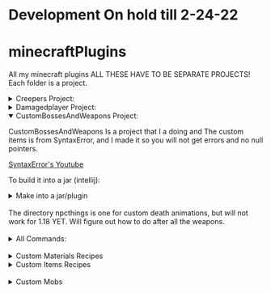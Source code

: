 # Development On hold till 2-24-22
# minecraftPlugins
All my minecraft plugins
ALL THESE HAVE TO BE SEPARATE PROJECTS! Each folder is a project.

<details close> 
   <summary>Creepers Project: </summary>
   </details>
   <details close> 
   <summary>Damagedplayer Project: </summary>
   </details>

<details open> 
   <summary> CustomBossesAndWeapons Project: </summary>
   <p>CustomBossesAndWeapons Is a project that I a doing and The custom items is from SyntaxError, and I made it so you will not get errors and no null pointers.<p>
   <a href=https://www.youtube.com/c/SyntaxErrorYT>SyntaxError's Youtube</a>

To build it into a jar (intellij):
<details close> 
   <summary>Make into a jar/plugin</summary>
   <a href=https://user-images.githubusercontent.com/78304954/150655726-7cbedf42-03e5-414b-b0cb-1e654becf87f.png>(Image)</a>
</details><br>
   The directory npcthings is one for custom death animations, but will not work for 1.18 YET. Will figure out how to do after all the weapons.<br><br>
   <details close>
      <summary>All Commands:</summary>
      <p>
      
# COMMANDS: <br>
# MOBS <br>
  necromancer: <br>
    description: Create a boss that will attack you! <br><br>
  revenant: <br>
    description: Creates a boss <br><br>
  zombieboss: <br>
    description: Creates a zombieboss! <br><br>
  skeletonboss: <br>
    description: Creates a skeletonboss! <br><br>
  necromancerapprentice: <br>
    description: create a boss apprentice <br><br>
  spawnBosses: <br>
    description: spawns all bosses <br><br>
  spawn: <br>
    description:Spawns Apprentice<br><br>
         
# CUSTOM ITEMS <br>
  giveall: <br>
    description: gives all <br><br>
  givegrapplinghook: <br>
    description: gives a grappling hook to the player <br><br>
  giveteleportsword: <br>
    description: gives a teleport sword to the player <br><br>
  givethegiftingfish: <br>
    description: gives the gifting fish to the player <br><br>
  giveexplosivebow: <br>
    description: gives an explosive bow to the player <br><br>
  giveinfinitewaterbucket: <br>
    description: gives an infinite water bucket to the player <br><br>
  giveinfinitelavabucket: <br>
    description: gives an infinite lava bucket to the player <br><br>
  givemachinegunbow: <br>
    description: gives a machine gun bow to the player <br><br>
  givemultibreakpickaxe: <br>
    description: gives a multibreak pickaxe to the player <br><br>
  givemidaspickaxe: <br>
    description: gives a midas pickaxe to the player <br><br>
  giveboomerang: <br>
    description: gives a boomerang to the player <br><br>
  givehomingbow: <br>
    description: gives a homing bow to the player <br><br>
  giverocketlauncher: <br>
    description: gives a rocket launcher to the player <br><br>
  givethrowingaxe: <br>
    description: gives a throwing axe to the player <br><br>
  giveundeadsword: <br>
    description: gives the player an undead sword <br><br>
  givethrowabletnt: <br>
    description: gives the player a throwable tnt <br><br>
  givelightningaxe: <br>
    description: gives the player a lightning axe <br><br>
  giveautosmeltpickaxe: <br>
    description: gives the player an autosmelt pickaxe <br><br>
  givesmokebow: <br>
    description: gives the player a smoke bow <br><br>
  givefireball: <br>
    description: gives the player a fireball <br><br>
  givetripleshotbow: <br>
    description: gives the player a triple shot bow <br><br>
  givebomberelytra: <br>
    description: gives the player a bomber elytra <br><br>
  giveautoshootchestplate: <br>
    description: gives the player an auto shoot chestplate <br><br>
  giveairstrikebow: <br>
    description: gives the player an air strike bow <br><br>
  givechunkminerpickaxe: <br>
    description: gives the player a chunk miner pickaxe <br><br>
  giveorecompass: <br>
    description: gives the player an ore compass <br><br>
  givezombieknightspawnegg: <br>
    description: gives the player a zombie knight spawn egg <br><br>
      </p>
   </details><br>
   <details close>
      <summary>Custom Materials Recipes</summary>
I also added Custom Recipes and Smelting Recipes for the items, I will later post a video on how I did them.
Here are images:
<details close>
  <summary>Hardened Diamonds</summary>
  <p>Here is to craft a diamond for the specials, and it is shapeless </p>
   <a href=https://user-images.githubusercontent.com/78304954/150661077-d226444f-c533-42c7-bb73-c8ef9e08dc85.png>Shapeless</a> In crafting table <br>
   <a href=https://user-images.githubusercontent.com/78304954/150661198-9c187493-a3d2-45ff-9eee-2a11ba835c67.png>Smelting</a> USE NORMAL DIAMONDS! (Furnace) <br>
     <p><h3>It will go slower than this!</h3> 
     <a href=https://user-images.githubusercontent.com/78304954/150661259-788bf054-ad8b-4051-9364-e92837bbbad0.mp4>Click to see </a>how to make in furnace.<p><br>
</details>
   <details close>
      <summary>Hardened Diamond Blocks</summary>
      In Blast furnace, Use a Hardened Diamond in it, it will take up to 1-3 minutes have not timed.
      <a href=https://user-images.githubusercontent.com/78304954/150661426-eeab9b21-d344-42a0-b84a-d4ad7ebb632f.png>Furnace</a><br>
   </details>

   </details>
   <details>
      <summary>Custom Items Recipes</summary>
      <p>Most of these items are in hypixel too! Thanks to SyntaxError we now have them!</p>
      <details close>
         <summary>Teleport Sword</summary>
         <p>This sword is going to teleport you 8 blocks infront of you.<p>
         <a href=https://user-images.githubusercontent.com/78304954/150690504-a2dd580a-1d22-440b-8431-c08cc0257587.png>Sword's Recipe</a>
      </details>
      <details close>
         <summary>Grappling Hook</summary>
         <p>This is going to make you jump in the direction of the way you click the fishing rod.<p>
         <a href=https://user-images.githubusercontent.com/78304954/150691390-aa3ca388-8218-4505-87e7-13d00310dd01.png>Grappling Recipe</a>
      </details>
      <details close>
         <summary>Explosive Bow</summary>
         <p>Creates an explosive bow.<p>
         <a href=https://user-images.githubusercontent.com/78304954/150691762-16f91721-2379-454b-acb1-ec292b9676ae.png>Explosive Bow Recipe</a>
      </details>
      
   </details><br>
   
<details close> 
   <summary>Custom Mobs</summary>
      <p>/mobManager/ Is where I keep all my cutom mobs and they were made by me but with the help of Syntax Errors video it was made possible.</p>
</details>
 
</details>
